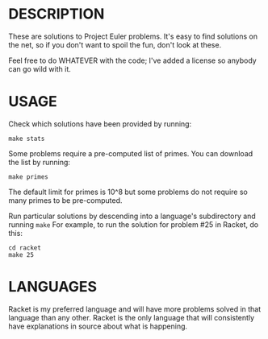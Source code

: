 DESCRIPTION
===========

These are solutions to Project Euler problems.  It's easy to find solutions on
the net, so if you don't want to spoil the fun, don't look at these.

Feel free to do WHATEVER with the code; I've added a license so anybody can go
wild with it.

USAGE
=====
Check which solutions have been provided by running:

    make stats

Some problems require a pre-computed list of primes.  You can download the
list by running:

    make primes

The default limit for primes is 10^8 but some problems do not require so many
primes to be pre-computed.

Run particular solutions by descending into a language's subdirectory and
running `make` For example, to run the solution for problem #25 in Racket, do
this:

    cd racket
    make 25

LANGUAGES
=========
Racket is my preferred language and will have more problems solved in that
language than any other. Racket is the only language that will consistently
have explanations in source about what is happening.
